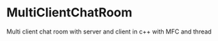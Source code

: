 MultiClientChatRoom
===================

Multi client chat room with server and client in c++ with MFC and thread
